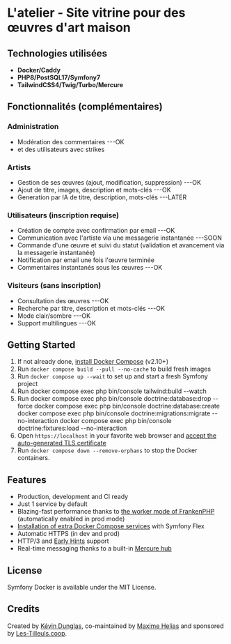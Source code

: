 # L'atelier - Site vitrine pour des œuvres d'art maison

## Technologies utilisées
- **Docker/Caddy**
- **PHP8/PostSQL17/Symfony7**
- **TailwindCSS4/Twig/Turbo/Mercure**

## Fonctionnalités (complémentaires)

### Administration
- Modération des commentaires ---OK
- et des utilisateurs avec strikes

### Artists
- Gestion de ses œuvres (ajout, modification, suppression) ---OK
- Ajout de titre, images, description et mots-clés ---OK
- Generation par IA de titre, description, mots-clés ---LATER

### Utilisateurs (inscription requise)
- Création de compte avec confirmation par email ---OK
- Communication avec l'artiste via une messagerie instantanée ---SOON
- Commande d'une œuvre et suivi du statut (validation et avancement via la messagerie instantanée)
- Notification par email une fois l'œuvre terminée
- Commentaires instantanés sous les œuvres ---OK

### Visiteurs (sans inscription)
- Consultation des œuvres ---OK
- Recherche par titre, description et mots-clés ---OK
- Mode clair/sombre ---OK
- Support multilingues ---OK

## Getting Started

1. If not already done, [install Docker Compose](https://docs.docker.com/compose/install/) (v2.10+)
2. Run `docker compose build --pull --no-cache` to build fresh images
3. Run `docker compose up --wait` to set up and start a fresh Symfony project
4. Run docker compose exec php bin/console tailwind:build --watch
6. Run docker compose exec php bin/console doctrine:database:drop --force
        docker compose exec php bin/console doctrine:database:create
        docker compose exec php bin/console doctrine:migrations:migrate --no-interaction
        docker compose exec php bin/console doctrine:fixtures:load --no-interaction
4. Open `https://localhost` in your favorite web browser and [accept the auto-generated TLS certificate](https://stackoverflow.com/a/15076602/1352334)
5. Run `docker compose down --remove-orphans` to stop the Docker containers.

## Features

* Production, development and CI ready
* Just 1 service by default
* Blazing-fast performance thanks to [the worker mode of FrankenPHP](https://github.com/dunglas/frankenphp/blob/main/docs/worker.md) (automatically enabled in prod mode)
* [Installation of extra Docker Compose services](docs/extra-services.md) with Symfony Flex
* Automatic HTTPS (in dev and prod)
* HTTP/3 and [Early Hints](https://symfony.com/blog/new-in-symfony-6-3-early-hints) support
* Real-time messaging thanks to a built-in [Mercure hub](https://symfony.com/doc/current/mercure.html)

## License

Symfony Docker is available under the MIT License.

## Credits

Created by [Kévin Dunglas](https://dunglas.dev), co-maintained by [Maxime Helias](https://twitter.com/maxhelias) and sponsored by [Les-Tilleuls.coop](https://les-tilleuls.coop).
